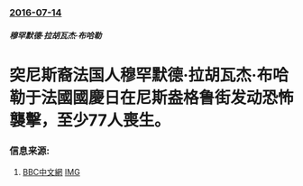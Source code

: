 ### [2016-07-14](/news/2016/07/14/index.md)

##### 穆罕默德·拉胡瓦杰·布哈勒
# 突尼斯裔法国人穆罕默德·拉胡瓦杰·布哈勒于法國國慶日在尼斯盎格鲁街发动恐怖襲擊，至少77人喪生。 




### 信息来源:

1. [BBC中文網](http://www.bbc.com/zhongwen/simp/world/2016/07/160714_france_nice_attack) [IMG](https://ichef.bbci.co.uk/news/ws/1024/branded_zhongwen/worldservice/live/assets/images/2016/07/15/160715114847_nice_lorry_close_512x288__nocredit.jpg)
